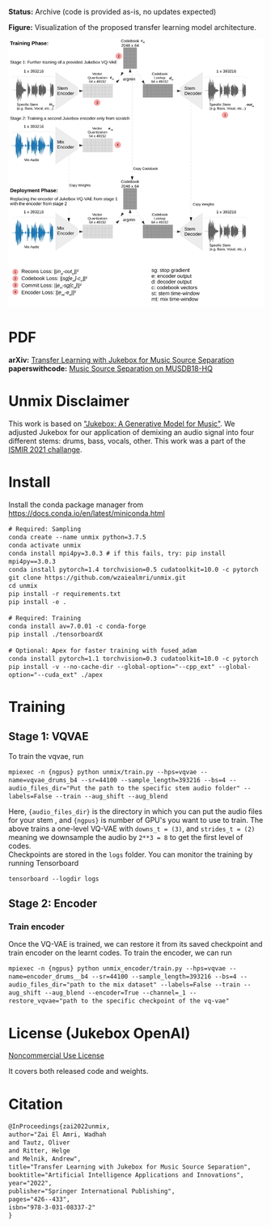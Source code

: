 **Status:** Archive (code is provided as-is, no updates expected)

**Figure:** Visualization of the proposed transfer learning model architecture.

![Figure: Visualization of the proposed transfer learning model architecture.](architecture.jpg)

# PDF

**arXiv:** [Transfer Learning with Jukebox for Music Source Separation](https://arxiv.org/abs/2111.14200) <br />
**paperswithcode:** [Music Source Separation on MUSDB18-HQ](https://paperswithcode.com/sota/music-source-separation-on-musdb18-hq) <br />

# Unmix Disclaimer

This work is based on ["Jukebox: A Generative Model for Music"](https://arxiv.org/abs/2005.00341). We adjusted Jukebox for our application of demixing an audio signal into four different stems: drums, bass, vocals, other. This work was a part of the [ISMIR 2021 challange](https://www.aicrowd.com/challenges/music-demixing-challenge-ismir-2021).

# Install

Install the conda package manager from https://docs.conda.io/en/latest/miniconda.html

```
# Required: Sampling
conda create --name unmix python=3.7.5
conda activate unmix
conda install mpi4py=3.0.3 # if this fails, try: pip install mpi4py==3.0.3
conda install pytorch=1.4 torchvision=0.5 cudatoolkit=10.0 -c pytorch
git clone https://github.com/wzaiealmri/unmix.git
cd unmix
pip install -r requirements.txt
pip install -e .

# Required: Training
conda install av=7.0.01 -c conda-forge
pip install ./tensorboardX

# Optional: Apex for faster training with fused_adam
conda install pytorch=1.1 torchvision=0.3 cudatoolkit=10.0 -c pytorch
pip install -v --no-cache-dir --global-option="--cpp_ext" --global-option="--cuda_ext" ./apex
```

# Training

## Stage 1: VQVAE

To train the vqvae, run

```
mpiexec -n {ngpus} python unmix/train.py --hps=vqvae --name=vqvae_drums_b4 --sr=44100 --sample_length=393216 --bs=4 --audio_files_dir="Put the path to the specific stem audio folder" --labels=False --train --aug_shift --aug_blend
```

Here, `{audio_files_dir}` is the directory in which you can put the audio files for your stem , and `{ngpus}` is number of GPU's you want to use to train.
The above trains a one-level VQ-VAE with `downs_t = (3)`, and `strides_t = (2)` meaning we downsample the audio by `2**3 = 8` to get the first level of codes.  
Checkpoints are stored in the `logs` folder. You can monitor the training by running Tensorboard

```
tensorboard --logdir logs
```

## Stage 2: Encoder

### Train encoder

Once the VQ-VAE is trained, we can restore it from its saved checkpoint and train encoder on the learnt codes.
To train the encoder, we can run

```
mpiexec -n {ngpus} python unmix_encoder/train.py --hps=vqvae --name=encoder_drums__b4 --sr=44100 --sample_length=393216 --bs=4 --audio_files_dir="path to the mix dataset" --labels=False --train --aug_shift --aug_blend --encoder=True --channel=_1 --restore_vqvae="path to the specific checkpoint of the vq-vae"
```

# License (Jukebox OpenAI)

[Noncommercial Use License](./LICENSE)

It covers both released code and weights.

# Citation
```
@InProceedings{zai2022unmix,
author="Zai El Amri, Wadhah
and Tautz, Oliver
and Ritter, Helge
and Melnik, Andrew",
title="Transfer Learning with Jukebox for Music Source Separation",
booktitle="Artificial Intelligence Applications and Innovations",
year="2022",
publisher="Springer International Publishing",
pages="426--433",
isbn="978-3-031-08337-2"
}

```

